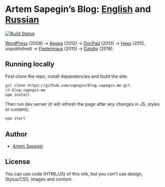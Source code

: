 # Artem Sapegin’s Blog: [English](http://blog.sapegin.me/) and [Russian](http://nano.sapegin.ru/)

[![Build Status](https://travis-ci.org/sapegin/blog.sapegin.me.png)](https://travis-ci.org/sapegin/blog.sapegin.me)

[WordPress](https://wordpress.org/) (2008) → [Aegea](http://blogengine.ru/) (2012) → [DocPad](http://docpad.org/) (2013) → [Hexo](https://hexo.io/) (2015, unpublished) → [Fledermaus](https://github.com/sapegin/fledermaus) (2015) → [Gatsby](https://www.gatsbyjs.org/) (2018).

## Running locally

First clone the repo, install dependencies and build the site:

```bash
git clone https://github.com/sapegin/blog.sapegin.me.git
cd blog.sapegin.me
npm install
```

Then run dev server (it will refresh the page after any changes in JS, styles or content):

```bash
npm start
```

## Author

- [Artem Sapegin](https://sapegin.me)

## License

You can use code (HTML/JS) of this site, but you _can’t_ use design, Stylus/CSS, images and content.
